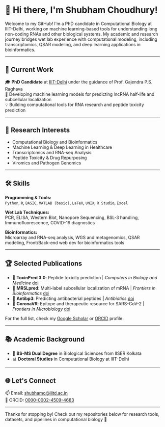 # 👋 Hi there, I'm Shubham Choudhury!

Welcome to my GitHub! I'm a PhD candidate in Computational Biology at IIIT-Delhi, working on machine learning-based tools for understanding long non-coding RNAs and other biological systems. My academic and research journey bridges wet lab experience with computational modeling, including transcriptomics, QSAR modeling, and deep learning applications in bioinformatics.

---

## 🧠 Current Work
🎓 **PhD Candidate** at [IIIT-Delhi](https://www.iiitd.ac.in/) under the guidance of Prof. Gajendra P.S. Raghava  
🔬 Developing machine learning models for predicting lncRNA half-life and subcellular localization  
💡 Building computational tools for RNA research and peptide toxicity prediction

---

## 🔬 Research Interests
- Computational Biology and Bioinformatics
- Machine Learning & Deep Learning in Healthcare
- Transcriptomics and RNA-seq Analysis
- Peptide Toxicity & Drug Repurposing
- Viromics and Pathogen Genomics

---

## 🛠️ Skills

**Programming & Tools:**  
`Python`, `R`, `BASIC`, `MATLAB (basic)`, `LaTeX`, `UNIX`, `R Studio`, `Excel`

**Wet Lab Techniques:**  
PCR, ELISA, Western Blot, Nanopore Sequencing, BSL-3 handling, Immunofluorescence, COVID-19 diagnostics

**Bioinformatics:**  
Microarray and RNA-seq analysis, WGS and metagenomics, QSAR modeling, Front/Back-end web dev for bioinformatics tools

---

## 🏆 Selected Publications
- 🧬 **ToxinPred 3.0**: Peptide toxicity prediction | _Computers in Biology and Medicine_ [doi](https://doi.org/10.1016/j.compbiomed.2024.108926)
- 📍 **MRSLpred**: Multi-label subcellular localization of mRNA | _Frontiers in Bioinformatics_ [doi](https://doi.org/10.3389/fbinf.2024.1341479)
- 💊 **Antibp3**: Predicting antibacterial peptides | _Antibiotics_ [doi](https://doi.org/10.3390/antibiotics13020168)
- 🧪 **CoronaVR**: Epitope and therapeutic resource for SARS-CoV-2 | _Frontiers in Microbiology_ [doi](https://doi.org/10.3389/fmicb.2020.01858)

For the full list, check my [Google Scholar](https://scholar.google.com/) or [ORCID](https://orcid.org/0000-0002-4509-4683) profile.

---

## 📚 Academic Background
- 🧪 **BS-MS Dual Degree** in Biological Sciences from IISER Kolkata  
- 📊 **Doctoral Studies** in Computational Biology at IIIT-Delhi

---

## 🌐 Let's Connect
📫 Email: [shubhamc@iiitd.ac.in](mailto:shubhamc@iiitd.ac.in)  
🔗 ORCID: [0000-0002-4509-4683](https://orcid.org/0000-0002-4509-4683)

---

Thanks for stopping by! Check out my repositories below for research tools, datasets, and pipelines in computational biology 🧬
